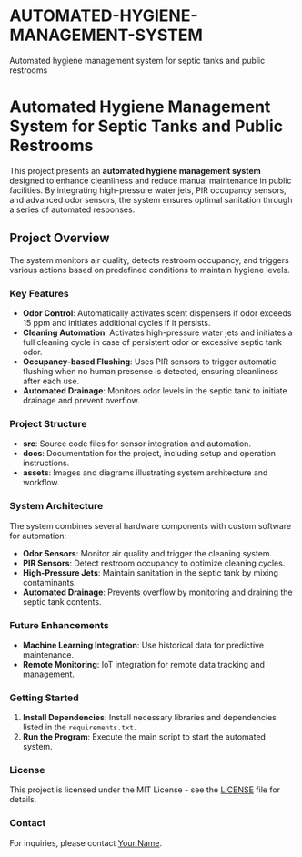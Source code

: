 # AUTOMATED-HYGIENE-MANAGEMENT-SYSTEM
Automated hygiene management system for septic tanks and public restrooms

# Automated Hygiene Management System for Septic Tanks and Public Restrooms

This project presents an **automated hygiene management system** designed to enhance cleanliness and reduce manual maintenance in public facilities. By integrating high-pressure water jets, PIR occupancy sensors, and advanced odor sensors, the system ensures optimal sanitation through a series of automated responses.

## Project Overview
The system monitors air quality, detects restroom occupancy, and triggers various actions based on predefined conditions to maintain hygiene levels.

### Key Features
- **Odor Control**: Automatically activates scent dispensers if odor exceeds 15 ppm and initiates additional cycles if it persists.
- **Cleaning Automation**: Activates high-pressure water jets and initiates a full cleaning cycle in case of persistent odor or excessive septic tank odor.
- **Occupancy-based Flushing**: Uses PIR sensors to trigger automatic flushing when no human presence is detected, ensuring cleanliness after each use.
- **Automated Drainage**: Monitors odor levels in the septic tank to initiate drainage and prevent overflow.

### Project Structure
- **src**: Source code files for sensor integration and automation.
- **docs**: Documentation for the project, including setup and operation instructions.
- **assets**: Images and diagrams illustrating system architecture and workflow.

### System Architecture
The system combines several hardware components with custom software for automation:
- **Odor Sensors**: Monitor air quality and trigger the cleaning system.
- **PIR Sensors**: Detect restroom occupancy to optimize cleaning cycles.
- **High-Pressure Jets**: Maintain sanitation in the septic tank by mixing contaminants.
- **Automated Drainage**: Prevents overflow by monitoring and draining the septic tank contents.

### Future Enhancements
- **Machine Learning Integration**: Use historical data for predictive maintenance.
- **Remote Monitoring**: IoT integration for remote data tracking and management.

### Getting Started
1. **Install Dependencies**: Install necessary libraries and dependencies listed in the `requirements.txt`.
2. **Run the Program**: Execute the main script to start the automated system.

### License
This project is licensed under the MIT License - see the [LICENSE](LICENSE) file for details.

### Contact
For inquiries, please contact [Your Name](mailto:your-email@example.com).
